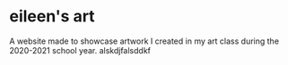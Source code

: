 # eileen's art
A website made to showcase artwork I created in my art class during the 2020-2021 school year.
alskdjfalsddkf
